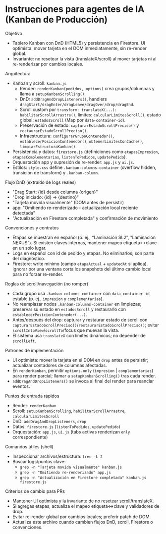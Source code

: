 # Instrucciones para agentes de IA (Kanban de Producción)

Objetivo
- Tablero Kanban con DnD (HTML5) y persistencia en Firestore. UI optimista: mover tarjeta en el DOM inmediatamente, sin re-render global.
- Invariante: no resetear la vista (translateX/scroll) al mover tarjetas ni al re-renderizar por cambios locales.

Arquitectura
- Kanban y scroll: `kanban.js`
  - Render: `renderKanban(pedidos, options)` crea grupos/columnas y llama a `setupKanbanScrolling()`.
  - DnD: `addDragAndDropListeners()`, handlers `dragStart/dragEnter/dragLeave/dragOver/drop/dragEnd`.
  - Scroll custom por `transform: translateX(...)`: `habilitarScrollArrastre()`, límites: `calcularLimitesScroll()`, estado global: `estadosScroll` (Map por `data-container-id`).
  - Preservación de estado: `capturarEstadoScrollPreciso()` y `restaurarEstadoScrollPreciso()`.
  - Infraestructura: `configurarGrupoContenedor()`, `establecerPosicionContenedor()`, `obtenerLimitesConCache()`, `limpiarEstructuraKanban()`.
- Persistencia y datos: `firestore.js` (definiciones como `etapasImpresion`, `etapasComplementarias`, `listenToPedidos`, `updatePedido`).
- Orquestación app y supresión de re-render: `app.js` y `ui.js`.
- Estilos: `style.css` define `.kanban-columns-container` (overflow hidden, transición de transform) y `.kanban-column`.

Flujo DnD (extraído de logs reales)
- "Drag Start: {id} desde columna {origen}"
- "Drop iniciado: {id} -> {destino}"
- "Tarjeta movida visualmente" (DOM antes de persistir)
- app: "Omitiendo re-renderizado - actualización local reciente detectada"
- "Actualización en Firestore completada" y confirmación de movimiento

Convenciones y contratos
- Etapas se muestran en español (p. ej., “Laminación SL2”, “Laminación NEXUS”). Si existen claves internas, mantener mapeo etiqueta↔clave en un solo lugar.
- Logs en español con id de pedido y etapas. No eliminarlos; son parte del diagnóstico.
- Firestore: write mínimo (campo `etapaActual` + `updatedAt` si aplica). Ignorar por una ventana corta los snapshots del último cambio local para no forzar re-render.

Reglas de scroll/navegación (no romper)
- Cada grupo usa `.kanban-columns-container` con `data-container-id` estable (p. ej., `impresion` y `complementarias`).
- No reemplazar nodos `.kanban-columns-container` en limpiezas; preservar su estado en `estadosScroll` y restaurarlo con `establecerPosicionContenedor(...)`.
- Antes/después del drop: capturar y restaurar estado de scroll con `capturarEstadoScrollPreciso()`/`restaurarEstadoScrollPreciso()`; evitar `scrollIntoView`/`scrollTo`/focus que muevan la vista.
- El sistema usa `translateX` con límites dinámicos; no depender de `scrollLeft`.

Patrones de implementación
- UI optimista: mover la tarjeta en el DOM en `drop` antes de persistir; actualizar contadores de columnas afectadas.
- En `renderKanban`, permitir `options.only` (`impresion` | `complementarias`) para render parcial; llamar a `setupKanbanScrolling()` tras cada render.
- `addDragAndDropListeners()` se invoca al final del render para reanclar eventos.

Puntos de entrada rápidos
- Render: `renderKanban`
- Scroll: `setupKanbanScrolling`, `habilitarScrollArrastre`, `calcularLimitesScroll`
- DnD: `addDragAndDropListeners`, `drop`
- Datos: `firestore.js` (`listenToPedidos`, `updatePedido`)
- Orquestación: `app.js`, `ui.js` (tabs activas renderizan `only` correspondiente)

Comandos útiles (shell)
- Inspeccionar archivos/estructura: `tree -L 2`
- Buscar logs/puntos clave:
  - `grep -n "Tarjeta movida visualmente" kanban.js`
  - `grep -n "Omitiendo re-renderizado" app.js`
  - `grep -n "Actualización en Firestore completada" kanban.js firestore.js`

Criterios de cambio para PRs
- Mantener UI optimista y la invariante de no resetear scroll/translateX.
- Si agregas etapas, actualiza el mapeo etiqueta↔clave y validadores de drop.
- Evitar re-render global por cambios locales; preferir patch de DOM.
- Actualiza este archivo cuando cambien flujos DnD, scroll, Firestore o convenciones.
